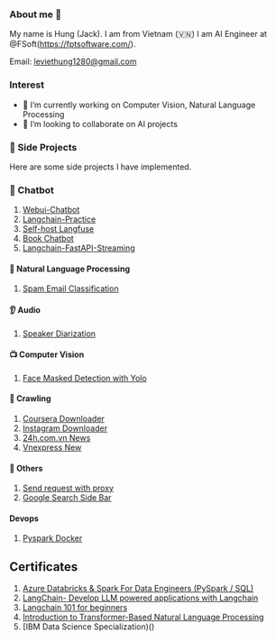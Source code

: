 ### About me 👋

My name is Hung (Jack). I am from Vietnam (🇻🇳)
I am AI Engineer at @FSoft(https://fptsoftware.com/). 

Email: leviethung1280@gmail.com

### Interest
- 🔭 I’m currently working on Computer Vision, Natural Language Processing
- 👯 I’m looking to collaborate on AI projects


### 🛫 Side Projects
Here are some side projects I have implemented.

### 🤖 Chatbot 
1. [Webui-Chatbot](https://github.com/leviethung2103/webui-chatbot)
2. [Langchain-Practice](https://github.com/leviethung2103/langchain-practice)
3. [Self-host Langfuse](https://github.com/leviethung2103/langfuse)
4. [Book Chatbot](https://github.com/leviethung2103/langchain-practice/tree/main/Projects/BookSummarize)
5. [Langchain-FastAPI-Streaming](https://github.com/leviethung2103/langchain-fastapi-streaming)

#### 💫 Natural Language Processing
1. [Spam Email Classification](https://github.com/leviethung2103/SpamEmailClassification)


#### 👂 Audio
1. [Speaker Diarization](https://github.com/leviethung2103/whisper_speaker_diarization)


#### 📺 Computer Vision
1. [Face Masked Detection with Yolo](https://github.com/leviethung2103/Face_Mask_Detection_With_YOLO)

#### 📡 Crawling
1. [Coursera Downloader](https://github.com/leviethung2103/coursera-downloader)
2. [Instagram Downloader](https://github.com/leviethung2103/Youtube_Facebook_Instagram_Email)
3. [24h.com.vn News](https://example.com)
4. [Vnexpress New](https://example.com)

#### 🎁 Others
1. [Send request with proxy](https://github.com/leviethung2103/Proxy)
2. [Google Search Side Bar](https://github.com/leviethung2103/GoogleSearchSideBar_GE)


#### Devops
1. [Pyspark Docker](https://github.com/leviethung2103/setup-spark)

## Certificates
1. [Azure Databricks & Spark For Data Engineers (PySpark / SQL)](https://www.udemy.com/certificate/UC-2b6bd182-ee6c-4b6e-9fd2-71eaa4ad73e7/)
2. [LangChain- Develop LLM powered applications with Langchain](https://udemy-certificate.s3.amazonaws.com/pdf/UC-9f80eb3b-3248-4a24-ab56-6e3e42d42bf6.pdf)
3. [Langchain 101 for beginners](https://www.udemy.com/certificate/UC-751a59fd-8fbe-45c5-9812-642ea4559dca/)
4. [Introduction to Transformer-Based Natural Language Processing](https://courses.nvidia.com/certificates/794ddd43f13e410caf6744b964d61a90/)
5. [IBM Data Science Specialization)()
